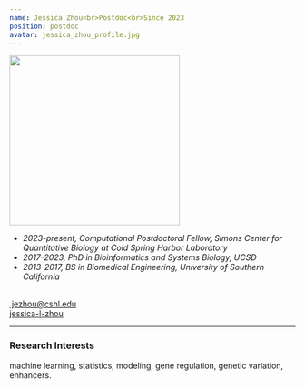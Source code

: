 ```yaml
---
name: Jessica Zhou<br>Postdoc<br>Since 2023
position: postdoc
avatar: jessica_zhou_profile.jpg
---
```


<img width="300" src="{{site.baseurl}}/images/people/{{page.avatar}}" data-action="zoom">
<br>



- _2023-present, Computational Postdoctoral Fellow, Simons Center for Quantitative Biology at Cold Spring Harbor Laboratory_ <br>
- _2017-2023, PhD in Bioinformatics and Systems Biology, UCSD_ <br>
- _2013-2017, BS in Biomedical Engineering, University of Southern California_ <br>
<br>
​
<a href="mailto:jezhou@cshl.edu"><i class="fa fa-envelope-o"></i> jezhou@cshl.edu</a><br>
<a href="https://www.linkedin.com/in/jessica-l-zhou/"><i class="fa fa-linkedin-square"></i> jessica-l-zhou</a><br>

<hr>

### Research Interests

machine learning, statistics, modeling, gene regulation, genetic variation, enhancers.

<br>
<br>
<br>

&nbsp;
&nbsp;
&nbsp;
&nbsp;
&nbsp;
&nbsp;
&nbsp;
&nbsp;
&nbsp;
&nbsp;
&nbsp;
&nbsp;
&nbsp;
&nbsp;
&nbsp;
&nbsp;
&nbsp;
&nbsp;
&nbsp;
&nbsp;
&nbsp;
&nbsp;
&nbsp;
&nbsp;

